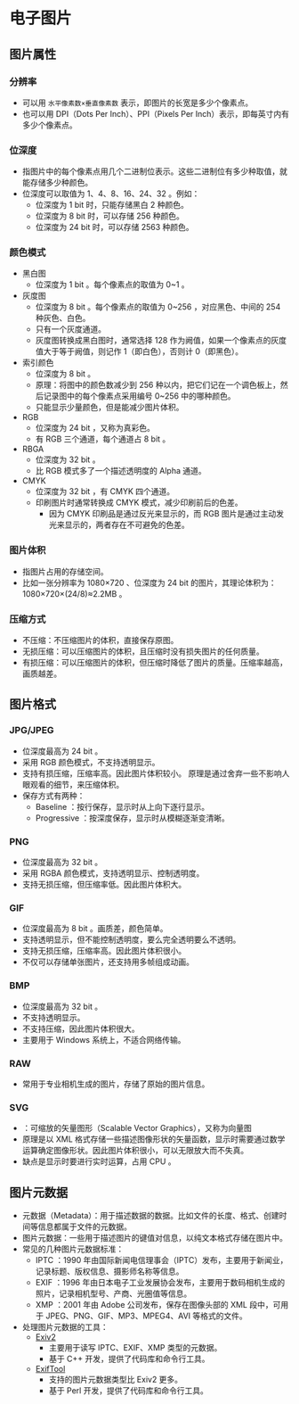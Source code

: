 # 电子图片

## 图片属性

### 分辨率

- 可以用 ` 水平像素数×垂直像素数 ` 表示，即图片的长宽是多少个像素点。
- 也可以用 DPI（Dots Per Inch）、PPI（Pixels Per Inch）表示，即每英寸内有多少个像素点。

### 位深度

- 指图片中的每个像素点用几个二进制位表示。这些二进制位有多少种取值，就能存储多少种颜色。
- 位深度可以取值为 1、4、8、16、24、32 。例如：
  - 位深度为 1 bit 时，只能存储黑白 2 种颜色。
  - 位深度为 8 bit 时，可以存储 256 种颜色。
  - 位深度为 24 bit 时，可以存储 2563 种颜色。

### 颜色模式

- 黑白图
  - 位深度为 1 bit 。每个像素点的取值为 0~1 。
- 灰度图
  - 位深度为 8 bit 。每个像素点的取值为 0~256 ，对应黑色、中间的 254 种灰色、白色。
  - 只有一个灰度通道。
  - 灰度图转换成黑白图时，通常选择 128 作为阙值，如果一个像素点的灰度值大于等于阙值，则记作 1（即白色），否则计 0（即黑色）。
- 索引颜色
  - 位深度为 8 bit 。
  - 原理：将图中的颜色数减少到 256 种以内，把它们记在一个调色板上，然后记录图中的每个像素点采用编号 0~256 中的哪种颜色。
  - 只能显示少量颜色，但是能减少图片体积。
- RGB
  - 位深度为 24 bit ，又称为真彩色。
  - 有 RGB 三个通道，每个通道占 8 bit 。
- RBGA
  - 位深度为 32 bit 。
  - 比 RGB 模式多了一个描述透明度的 Alpha 通道。
- CMYK
  - 位深度为 32 bit ，有 CMYK 四个通道。
  - 印刷图片时通常转换成 CMYK 模式，减少印刷前后的色差。
    - 因为 CMYK 印刷品是通过反光来显示的，而 RGB 图片是通过主动发光来显示的，两者存在不可避免的色差。

### 图片体积

- 指图片占用的存储空间。
- 比如一张分辨率为 1080×720 、位深度为 24 bit 的图片，其理论体积为：1080×720×(24/8)≈2.2MB 。

### 压缩方式

- 不压缩：不压缩图片的体积，直接保存原图。
- 无损压缩：可以压缩图片的体积，且压缩时没有损失图片的任何质量。
- 有损压缩：可以压缩图片的体积，但压缩时降低了图片的质量。压缩率越高，画质越差。

## 图片格式

### JPG/JPEG

- 位深度最高为 24 bit 。
- 采用 RGB 颜色模式，不支持透明显示。
- 支持有损压缩，压缩率高。因此图片体积较小。
  原理是通过舍弃一些不影响人眼观看的细节，来压缩体积。
- 保存方式有两种：
  - Baseline    ：按行保存，显示时从上向下逐行显示。
  - Progressive ：按深度保存，显示时从模糊逐渐变清晰。

### PNG

- 位深度最高为 32 bit 。
- 采用 RGBA 颜色模式，支持透明显示、控制透明度。
- 支持无损压缩，但压缩率低。因此图片体积大。

### GIF

- 位深度最高为 8 bit 。画质差，颜色简单。
- 支持透明显示，但不能控制透明度，要么完全透明要么不透明。
- 支持无损压缩，压缩率高。因此图片体积很小。
- 不仅可以存储单张图片，还支持用多帧组成动画。

### BMP

- 位深度最高为 32 bit 。
- 不支持透明显示。
- 不支持压缩，因此图片体积很大。
- 主要用于 Windows 系统上，不适合网络传输。

### RAW 

- 常用于专业相机生成的图片，存储了原始的图片信息。

### SVG

- ：可缩放的矢量图形（Scalable Vector Graphics），又称为向量图
- 原理是以 XML 格式存储一些描述图像形状的矢量函数，显示时需要通过数学运算确定图像形状。因此图片体积很小，可以无限放大而不失真。
- 缺点是显示时要进行实时运算，占用 CPU 。

## 图片元数据

- 元数据（Metadata）：用于描述数据的数据。比如文件的长度、格式、创建时间等信息都属于文件的元数据。
- 图片元数据：一些用于描述图片的键值对信息，以纯文本格式存储在图片中。
- 常见的几种图片元数据标准：
  - IPTC ：1990 年由国际新闻电信理事会（IPTC）发布，主要用于新闻业，记录标题、版权信息、摄影师名称等信息。
  - EXIF ：1996 年由日本电子工业发展协会发布，主要用于数码相机生成的照片，记录相机型号、产商、光圈值等信息。
  - XMP ：2001 年由 Adobe 公司发布，保存在图像头部的 XML 段中，可用于 JPEG、PNG、GIF、MP3、MPEG4、AVI 等格式的文件。
- 处理图片元数据的工具：
  - [Exiv2](https://exiv2.org/)
    - 主要用于读写 IPTC、EXIF、XMP 类型的元数据。
    - 基于 C++ 开发，提供了代码库和命令行工具。
  - [ExifTool](https://exiftool.org/) 
    - 支持的图片元数据类型比 Exiv2 更多。
    - 基于 Perl 开发，提供了代码库和命令行工具。

